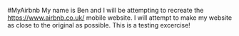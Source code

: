 #MyAirbnb
  My name is Ben and I will be attempting to recreate the https://www.airbnb.co.uk/ mobile website.
  I will attempt to make my website as close to the original as possible.
  This is a testing excercise!

